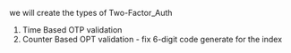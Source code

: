 we will create the types of Two-Factor_Auth 

1. Time Based OTP validation
2. Counter Based OPT validation - fix 6-digit code generate for the index

